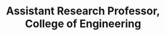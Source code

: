 ---
name: Yah-el Har-el, PhD
status: faculty
title: Assistant Research Professor, College of Engineering
office: Engineering Building, room 812
phone: +1 215-204-3426
fax: +1 215-204-3326
email: yahel@temple.edu
pic: "img/people/HarelYahel.jpg"
contact: true
---